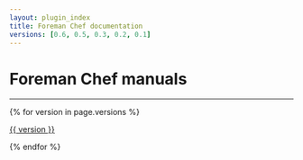 ```yaml
---
layout: plugin_index
title: Foreman Chef documentation
versions: [0.6, 0.5, 0.3, 0.2, 0.1]
---
```


# Foreman Chef manuals
-----------------------------

<div class='row plugin-manual'>
    {% for version in page.versions %}
	<div class='col-md-4 center'>
		<a href="plugins/foreman_chef/{{ version }}/index.html" class="btn-doc btn">
			<i class="fa fa-newspaper-o"></i>
			<p id='manual'>{{ version }}</p>
		</a>
	</div>
    {% endfor %}
</div>
